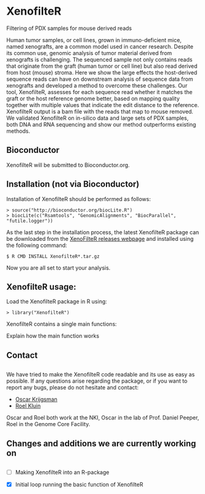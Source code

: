 # XenofilteR
Filtering of PDX samples for mouse derived reads

Human tumor samples, or cell lines, grown in immuno-deficient mice,
named xenografts, are a common model used in cancer research. Despite
its common use, genomic analysis of tumor material derived from
xenografts is challenging. The sequenced sample not only contains reads
that originate from the graft (human tumor or cell line) but also read
derived from host (mouse) stroma. Here we show the large effects the
host-derived sequence reads can have on downstream analysis of sequence
data from xenografts and developed a method to overcome these
challenges. Our tool, XenofilteR, assesses for each sequence read
whether it matches the graft or the host reference genome better, based
on mapping quality together with multiple values that indicate the edit
distance to the reference. XenofilteR output is a bam file with the
reads that map to mouse removed. We validated XenofilteR on in-silico
data and large sets of PDX samples, both DNA and RNA sequencing and show
our method outperforms existing methods.

## Bioconductor

XenofilteR will be submitted to Bioconductor.org. 


## Installation (not via Bioconductor)

Installation of XenofilteR should be performed as
follows:

    > source("http://bioconductor.org/biocLite.R")
    > biocLite(c("Rsamtools", "GenomicAlignments", "BiocParallel", "futile.logger"))

As the last step in the installation process, the latest XenofilteR package can
be downloaded from the
[XenoFilteR releases webpage](https://github.com/PeeperLab/XenoFilteR/releases)
and installed using the following command:

    $ R CMD INSTALL XenofilteR*.tar.gz

Now you are all set to start your analysis.

## XenofilteR usage:

Load the XenofilteR package in R using:

    > library("XenofilteR")

XenofilteR contains a single main functions:

Explain how the main function works


## Contact
## 
We have tried to make the XenofilteR code readable and its use as easy
as possible. If any questions arise regarding the package, or if you
want to report any bugs, please do not hesitate and contact:

- [Oscar Krijgsman](mailto:o.krijgsman@nki.nl) 
- [Roel Kluin](mailto:r.kluin@nki.nl)

Oscar and Roel both work at the NKI, Oscar in the lab of Prof. Daniel
Peeper, Roel in the Genome Core Facility.


## Changes and additions we are currently working on
## 
- [ ] Making XenofilteR into an R-package 
- [x] Initial loop running the basic function of XenofilteR

